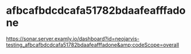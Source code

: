 # afbcafbdcdcafa51782bdaafeafffadone
https://sonar.server.examly.io/dashboard?id=neojarvis-testing_afbcafbdcdcafa51782bdaafeafffadone&amp;codeScope=overall
